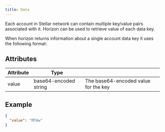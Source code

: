 ```yaml
---
title: Data
---
```


Each account in Stellar network can contain multiple key/value pairs associated with it. Horizon can be used to retrieve value of each data key.

When horizon returns information about a single account data key it uses the following format:

## Attributes

| Attribute | Type | | 
| --- | --- | --- |
| value | base64-encoded string | The base64-encoded value for the key |

## Example

```json
{
  "value": "MTAw"
}
```
